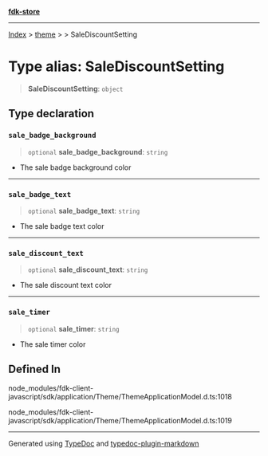 [**fdk-store**](../../../README.md)
***

[Index](../../../API.md) > [theme](../../README.md) > [<internal>](../README.md) > SaleDiscountSetting

# Type alias: SaleDiscountSetting

> **SaleDiscountSetting**: `object`

## Type declaration

### `sale_badge_background`

> `optional` **sale\_badge\_background**: `string`

- The sale badge background color

***

### `sale_badge_text`

> `optional` **sale\_badge\_text**: `string`

- The sale badge text color

***

### `sale_discount_text`

> `optional` **sale\_discount\_text**: `string`

- The sale discount text color

***

### `sale_timer`

> `optional` **sale\_timer**: `string`

- The sale timer color

## Defined In

node\_modules/fdk-client-javascript/sdk/application/Theme/ThemeApplicationModel.d.ts:1018

node\_modules/fdk-client-javascript/sdk/application/Theme/ThemeApplicationModel.d.ts:1019

***
Generated using [TypeDoc](https://typedoc.org/) and [typedoc-plugin-markdown](https://www.npmjs.com/package/typedoc-plugin-markdown)
